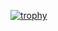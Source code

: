 [![trophy](https://github-profile-trophy.vercel.app/?username=Tkidder132)](https://github.com/ryo-ma/github-profile-trophy)

<!---
Tkidder132/Tkidder132 is a ✨ special ✨ repository because its `README.md` (this file) appears on your GitHub profile.
You can click the Preview link to take a look at your changes.
--->
